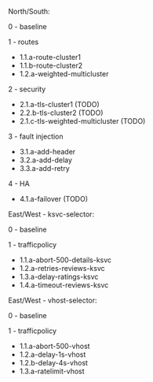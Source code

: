 North/South:

0 - baseline

1 - routes
 - 1.1.a-route-cluster1
 - 1.1.b-route-cluster2
 - 1.2.a-weighted-multicluster

2 - security
 - 2.1.a-tls-cluster1 (TODO)
 - 2.2.b-tls-cluster2 (TODO)
 - 2.1.c-tls-weighted-multicluster (TODO)

3 - fault injection
 - 3.1.a-add-header
 - 3.2.a-add-delay
 - 3.3.a-add-retry
 
4 - HA
 - 4.1.a-failover (TODO)


East/West - ksvc-selector:

0 - baseline
 
1 - trafficpolicy
 - 1.1.a-abort-500-details-ksvc 
 - 1.2.a-retries-reviews-ksvc 
 - 1.3.a-delay-ratings-ksvc
 - 1.4.a-timeout-reviews-ksvc 

East/West - vhost-selector:

0 - baseline
 
1 - trafficpolicy
 - 1.1.a-abort-500-vhost
 - 1.2.a-delay-1s-vhost
 - 1.2.b-delay-4s-vhost
 - 1.3.a-ratelimit-vhost